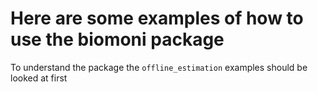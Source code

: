 # Here are some examples of how to use the biomoni package
To understand the package the `offline_estimation` examples should be looked at first